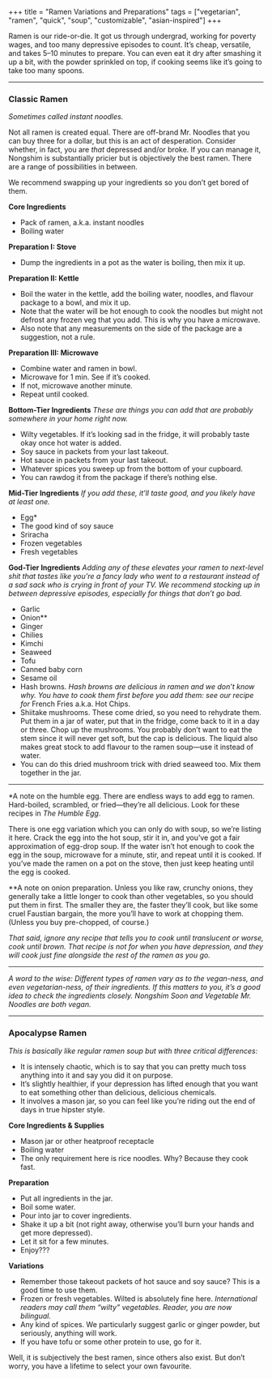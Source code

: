 +++
title = "Ramen Variations and Preparations"
tags = ["vegetarian", "ramen", "quick", "soup", "customizable", "asian-inspired"]
+++

Ramen is our ride-or-die. It got us through undergrad, working for poverty wages, and too many depressive episodes to count. It’s cheap, versatile, and takes 5–10 minutes to prepare. You can even eat it dry after smashing it up a bit, with the powder sprinkled on top, if cooking seems like it’s going to take too many spoons.

---

### Classic Ramen

_Sometimes called instant noodles._

Not all ramen is created equal. There are off-brand Mr. Noodles that you can buy three for a dollar, but this is an act of desperation. Consider whether, in fact, you are _that_ depressed and/or broke. If you can manage it, Nongshim is substantially pricier but is objectively the best ramen. There are a range of possibilities in between.

We recommend swapping up your ingredients so you don’t get bored of them.

**Core Ingredients**
- Pack of ramen, a.k.a. instant noodles
- Boiling water

**Preparation I: Stove**
- Dump the ingredients in a pot as the water is boiling, then mix it up.

**Preparation II: Kettle**
- Boil the water in the kettle, add the boiling water, noodles, and flavour package to a bowl, and mix it up.
- Note that the water will be hot enough to cook the noodles but might not defrost any frozen veg that you add. This is why you have a microwave.
- Also note that any measurements on the side of the package are a suggestion, not a rule.

**Preparation III: Microwave**
- Combine water and ramen in bowl.
- Microwave for 1 min. See if it’s cooked.
- If not, microwave another minute.
- Repeat until cooked.

**Bottom-Tier Ingredients**
_These are things you can add that are probably somewhere in your home right now._
- Wilty vegetables. If it’s looking sad in the fridge, it will probably taste okay once hot water is added.
- Soy sauce in packets from your last takeout.
- Hot sauce in packets from your last takeout.
- Whatever spices you sweep up from the bottom of your cupboard.
- You can rawdog it from the package if there’s nothing else.

**Mid-Tier Ingredients**
_If you add these, it’ll taste good, and you likely have at least one._
- Egg*
- The good kind of soy sauce
- Sriracha
- Frozen vegetables
- Fresh vegetables

**God-Tier Ingredients**
_Adding any of these elevates your ramen to next-level shit that tastes like you’re a fancy lady who went to a restaurant instead of a sad sack who is crying in front of your TV. We recommend stocking up in between depressive episodes, especially for things that don’t go bad._
- Garlic
- Onion**
- Ginger
- Chilies
- Kimchi
- Seaweed
- Tofu
- Canned baby corn
- Sesame oil
- Hash browns. _Hash browns are delicious in ramen and we don’t know why. You have to cook them first before you add them: see our recipe for_ French Fries a.k.a. Hot Chips.
- Shiitake mushrooms. These come dried, so you need to rehydrate them. Put them in a jar of water, put that in the fridge, come back to it in a day or three. Chop up the mushrooms. You probably don’t want to eat the stem since it will never get soft, but the cap is delicious. The liquid also makes great stock to add flavour to the ramen soup—use it instead of water.
- You can do this dried mushroom trick with dried seaweed too. Mix them together in the jar.

---
*A note on the humble egg. There are endless ways to add egg to ramen. Hard-boiled, scrambled, or fried—they’re all delicious. Look for these recipes in _The Humble Egg_.

There is one egg variation which you can only do with soup, so we’re listing it here. Crack the egg into the hot soup, stir it in, and you’ve got a fair approximation of egg-drop soup. If the water isn’t hot enough to cook the egg in the soup, microwave for a minute, stir, and repeat until it is cooked. If you’ve made the ramen on a pot on the stove, then just keep heating until the egg is cooked.

**A note on onion preparation. Unless you like raw, crunchy onions, they generally take a little longer to cook than other vegetables, so you should put them in first. The smaller they are, the faster they’ll cook, but like some cruel Faustian bargain, the more you’ll have to work at chopping them. (Unless you buy pre-chopped, of course.)

_That said, ignore any recipe that tells you to cook until translucent or worse, cook until brown. That recipe is not for when you have depression, and they will cook just fine alongside the rest of the ramen as you go._

***
_A word to the wise: Different types of ramen vary as to the vegan-ness, and even vegetarian-ness, of their ingredients. If this matters to you, it’s a good idea to check the ingredients closely. Nongshim Soon and Vegetable Mr. Noodles are both vegan._
***

### Apocalypse Ramen

_This is basically like regular ramen soup but with three critical differences:_
- It is intensely chaotic, which is to say that you can pretty much toss anything into it and say you did it on purpose.
- It’s slightly healthier, if your depression has lifted enough that you want to eat something other than delicious, delicious chemicals.
- It involves a mason jar, so you can feel like you’re riding out the end of days in true hipster style.

**Core Ingredients & Supplies**
- Mason jar or other heatproof receptacle
- Boiling water
- The only requirement here is rice noodles. Why? Because they cook fast.

**Preparation**
- Put all ingredients in the jar.
- Boil some water.
- Pour into jar to cover ingredients.
- Shake it up a bit (not right away, otherwise you’ll burn your hands and get more depressed).
- Let it sit for a few minutes.
- Enjoy???

**Variations**
- Remember those takeout packets of hot sauce and soy sauce? This is a good time to use them.
- Frozen or fresh vegetables. Wilted is absolutely fine here. _International readers may call them “wilty” vegetables. Reader, you are now bilingual._
- Any kind of spices. We particularly suggest garlic or ginger powder, but seriously, anything will work.
- If you have tofu or some other protein to use, go for it.

Well, it is subjectively the best
ramen, since others also exist.
But don’t worry, you have a
lifetime to select your own
favourite.